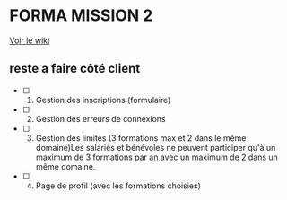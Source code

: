 # FORMA MISSION 2
[Voir le wiki](https://github.com/kckmdev/formaSio/wiki)


## reste a faire côté client
- [ ] 1. Gestion des inscriptions (formulaire)
- [ ] 2. Gestion des erreurs de connexions 
- [ ] 3. Gestion des limites (3 formations max et 2 dans le même domaine)Les salariés et bénévoles ne peuvent participer qu'à un maximum de 3 formations par an avec un maximum de 2 dans un même domaine.
- [ ] 4. Page de profil (avec les formations choisies)


